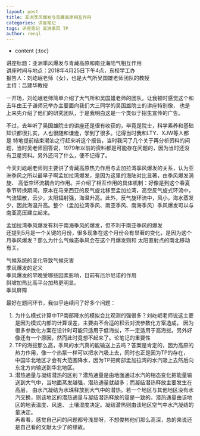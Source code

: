 ```yaml
---
layout: post
title: 亚洲季风爆发与青藏高原相互作用
categories: 讲座笔记
tags: 讲座笔记 亚洲季风 TP
author: renql
---
```


* content
{:toc}

讲座标题：亚洲季风爆发与青藏高原和南亚海陆气相互作用     
讲座时间与地点：2018年4月25日下午4点，东校学工办     
报告人：刘屹岷老师（女），也是大气所吴国雄老师团队的教授    
主持：吕建华教授

一开场，刘屹岷老师简单介绍了大气所和吴国雄老师的团队，让我顿时感觉这个和去年由王子谦师兄举办主要面向我们大三同学的吴国雄院士的讲座特别像，
也是上来先介绍了他们的研究团队，于是我明白这是一个类似于招生宣传的广告。    

不过，去年听了吴国雄院士的讲座还是很有收获的，毕竟是院士，科学素养和基础知识都很扎实，人也很随和谦逊，学到了很多。记得当时我和LTY、XJW等人都是
特地提前结束潮汕之行赶来听这个报告，当时我问了几个关于再分析资料的问题，当时吴老师回答说，1979年以前的资料都是可能存在问题的，因为当时还没有卫星资料。另外还问了什么，便不记得了。




今天刘屹岷老师则主要讲了青藏高原热力作用与孟加拉湾季风爆发的关系，认为亚洲季风之所以最早子啊孟加拉湾爆发，是因为这里的海陆对比显著，由季风爆发涡旋、
高低空环流耦合的作用。并介绍了相互作用的具体机制：好像是到这个春夏季节转换期间，原本在马来西亚的反气旋北移至孟加拉湾，高空反气旋式环流中，
气流辐散，云少，太阳辐射强，海温升高。此外，反气旋环流中，风小，海水蒸发少，因此海温升高。整个（孟加拉湾季风、南亚季风、南海季风）季风爆发可以与南亚高压建立起来。

孟加拉湾季风爆发有利于南海季风的爆发，但不利于南亚季风的爆发      
还提到5月是一个关键的月份，很多现象在这个月份会有显著的变化，是因为这个月季风爆发？那么为什么气候态季风会在这个月爆发则和
太阳直射点的南北移动有关。    

气候系统的变化导致气候灾害   
季风爆发的定义      
季风爆发的早晚受哪些因素影响，目前有厄尔尼诺的作用     
斜坡加热比高平台加热更明显。  
季风屏障   

最好在题问环节，我似乎连续问了好多个问题：
1. 为什么模式计算中TP南部降水的模拟会比观测的强很多？刘屹岷老师说这主要是因为模式内部的计算误差，主要由不合适的积云对流参数化方案造成，
因为很多参数化方案在设计时可能只适用于低海拔，不一定适用于高海拔。另外好像还有一个原因，然而此时竟想不起来了。论笔记的重要性   
2. TP的海拔那么高，季风的水汽真的能输送上去吗？答案是肯定的，因为高原的热力作用，像一个热泵一样可以把水汽吸上去，同时也正是因为TP的存在，
中国华北地区才会有大范围降水，因为TP把南部孟加拉湾的水汽吸上去然后向东北方向输送到华北地区。     
3. 潜热通量与凝结潜热的区别？潜热通量是由地面通过水汽的相态变化把能量输送到大气中，当地面蒸发越强，潜热通量就越多；而凝结潜热释放主要发生在高层，
由水汽凝结为水珠释放到大气中的潜热。若一个地区与其他地区没有水汽交换，则该地区的潜热通量与凝结潜热释放的量是一致的。潜热通量由该地区的地表温度、风速、
土壤湿度决定。凝结潜热则由该地区空气中水汽凝结的量决定。   
再看看，感觉自己问的问题都号浅显呀，不想俊彬他们那么高深，总的来说还是自己看的文献太少了的缘故。
